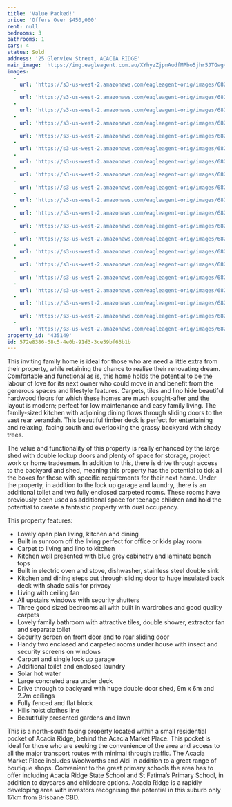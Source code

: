 ```yaml
---
title: 'Value Packed!'
price: 'Offers Over $450,000'
rent: null
bedrooms: 3
bathrooms: 1
cars: 4
status: Sold
address: '25 Glenview Street, ACACIA RIDGE'
main_image: 'https://img.eagleagent.com.au/XYhyzZjpnAudfMPbo5jhr5JTGwg=/1280x854/smart/https://s3-us-west-2.amazonaws.com/eagleagent-orig/images/6821001/124508638-image-M.jpg'
images:
  -
    url: 'https://s3-us-west-2.amazonaws.com/eagleagent-orig/images/6821020/124508638-image-T.jpg'
  -
    url: 'https://s3-us-west-2.amazonaws.com/eagleagent-orig/images/6821019/124508638-image-S.jpg'
  -
    url: 'https://s3-us-west-2.amazonaws.com/eagleagent-orig/images/6821018/124508638-image-R.jpg'
  -
    url: 'https://s3-us-west-2.amazonaws.com/eagleagent-orig/images/6821017/124508638-image-Q.jpg'
  -
    url: 'https://s3-us-west-2.amazonaws.com/eagleagent-orig/images/6821016/124508638-image-P.jpg'
  -
    url: 'https://s3-us-west-2.amazonaws.com/eagleagent-orig/images/6821015/124508638-image-O.jpg'
  -
    url: 'https://s3-us-west-2.amazonaws.com/eagleagent-orig/images/6821014/124508638-image-N.jpg'
  -
    url: 'https://s3-us-west-2.amazonaws.com/eagleagent-orig/images/6821013/124508638-image-L.jpg'
  -
    url: 'https://s3-us-west-2.amazonaws.com/eagleagent-orig/images/6821012/124508638-image-K.jpg'
  -
    url: 'https://s3-us-west-2.amazonaws.com/eagleagent-orig/images/6821011/124508638-image-J.jpg'
  -
    url: 'https://s3-us-west-2.amazonaws.com/eagleagent-orig/images/6821010/124508638-image-I.jpg'
  -
    url: 'https://s3-us-west-2.amazonaws.com/eagleagent-orig/images/6821009/124508638-image-H.jpg'
  -
    url: 'https://s3-us-west-2.amazonaws.com/eagleagent-orig/images/6821008/124508638-image-G.jpg'
  -
    url: 'https://s3-us-west-2.amazonaws.com/eagleagent-orig/images/6821007/124508638-image-F.jpg'
  -
    url: 'https://s3-us-west-2.amazonaws.com/eagleagent-orig/images/6821006/124508638-image-E.jpg'
  -
    url: 'https://s3-us-west-2.amazonaws.com/eagleagent-orig/images/6821005/124508638-image-D.jpg'
  -
    url: 'https://s3-us-west-2.amazonaws.com/eagleagent-orig/images/6821004/124508638-image-C.jpg'
  -
    url: 'https://s3-us-west-2.amazonaws.com/eagleagent-orig/images/6821003/124508638-image-B.jpg'
  -
    url: 'https://s3-us-west-2.amazonaws.com/eagleagent-orig/images/6821002/124508638-image-A.jpg'
  -
    url: 'https://s3-us-west-2.amazonaws.com/eagleagent-orig/images/6821001/124508638-image-M.jpg'
property_id: '435149'
id: 572e8386-68c5-4e0b-91d3-3ce59bf63b1b
---
```

This inviting family home is ideal for those who are need a little extra from their property, while retaining the chance to realise their renovating dream. Comfortable and functional as is, this home holds the potential to be the labour of love for its next owner who could move in and benefit from the generous spaces and lifestyle features. Carpets, tiles and lino hide beautiful hardwood floors for which these homes are much sought-after and the layout is modern; perfect for low maintenance and easy family living. The family-sized kitchen with adjoining dining flows through sliding doors to the vast rear verandah. This beautiful timber deck is perfect for entertaining and relaxing, facing south and overlooking the grassy backyard with shady trees.

The value and functionality of this property is really enhanced by the large shed with double lockup doors and plenty of space for storage, project work or home tradesmen. In addition to this, there is drive through access to the backyard and shed, meaning this property has the potential to tick all the boxes for those with specific requirements for their next home. Under the property, in addition to the lock up garage and laundry, there is an additional toilet and two fully enclosed carpeted rooms. These rooms have previously been used as additional space for teenage children and hold the potential to create a fantastic property with dual occupancy.

This property features:

*  Lovely open plan living, kitchen and dining
*  Built in sunroom off the living perfect for office or kids play room
*  Carpet to living and lino to kitchen
*  Kitchen well presented with blue grey cabinetry and laminate bench tops
*  Built in electric oven and stove, dishwasher, stainless steel double sink
*  Kitchen and dining steps out through sliding door to huge insulated back deck with shade sails for privacy
*  Living with ceiling fan
*  All upstairs windows with security shutters
*  Three good sized bedrooms all with built in wardrobes and good quality carpets
*  Lovely family bathroom with attractive tiles, double shower, extractor fan and separate toilet
*  Security screen on front door and to rear sliding door
*  Handy two enclosed and carpeted rooms under house with insect and security screens on windows
*  Carport and single lock up garage
*  Additional toilet and enclosed laundry
*  Solar hot water
*  Large concreted area under deck
*  Drive through to backyard with huge double door shed, 9m x 6m and 2.7m ceilings
*  Fully fenced and flat block
*  Hills hoist clothes line
*  Beautifully presented gardens and lawn

This is a north-south facing property located within a small residential pocket of Acacia Ridge, behind the Acacia Market Place. This pocket is ideal for those who are seeking the convenience of the area and access to all the major transport routes with minimal through traffic. The Acacia Market Place includes Woolworths and Aldi in addition to a great range of boutique shops. Convenient to the great primary schools the area has to offer including Acacia Ridge State School and St Fatima’s Primary School, in addition to daycares and childcare options. Acacia Ridge is a rapidly developing area with investors recognising the potential in this suburb only 17km from Brisbane CBD.